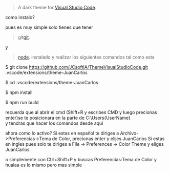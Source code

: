 
> A dark theme for [Visual Studio Code](http://code.visualstudio.com).

como instalo?

pues es muy simple solo tienes que tener

>git[git](https://git-scm.com/downloads).

y

>[node](https://nodejs.org/es/download/).
instalado y realizar los siguientes comandos tal como esta

$ git clone https://github.com/JCsoftIA/ThemeVisualStudioCode.git .vscode/extensions/theme-JuanCarlos

$ cd .vscode/extensions/theme-JuanCarlos

$ npm install

$ npm run build

recuerda  que al abrir el cmd (Shift+R y escribes CMD y luego precionas enter)se te posicionara en la parte de C:\Users\{UserName}\
y tendras que hacer los comandos desde aqui


ahora como lo activo?
Si estas en español te diriges a Archivo->Preferencias->Tema de Color, precionas enter y elijes JuanCarlos
Si estas en ingles pues solo te diriges a File -> Preferences -> Color Theme y eliges JuanCarlos

o simplemente con Ctrl+Shift+P y buscas Preferencias:Tema de Color y hualaa es lo mismo pero mas simple 